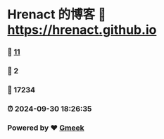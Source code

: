 # Hrenact 的博客 :link: https://hrenact.github.io 
### :page_facing_up: [11](https://hrenact.github.io/tag.html) 
### :speech_balloon: 2 
### :hibiscus: 17234 
### :alarm_clock: 2024-09-30 18:26:35 
### Powered by :heart: [Gmeek](https://github.com/Meekdai/Gmeek)
